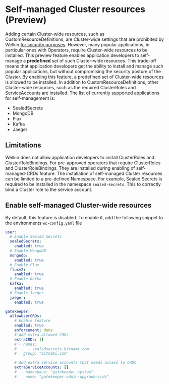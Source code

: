 # Self-managed Cluster resources (Preview)

Adding certain Cluster-wide resources, such as CustomResourceDefinitions, are Cluster-wide settings that are prohibited by Welkin [for security purposes](../user-guide/demarcation.md).
However, many popular applications, in particular ones with Operators, require Cluster-wide resources to be installed.
This preview feature enables application developers to self-manage a **predefined** set of such Cluster-wide resources.
This trade-off means that application developers get the ability to install and manage such popular applications, but without compromising the security posture of the Cluster.
By enabling this feature, a predefined set of Cluster-wide resources is allowed to be installed.
In addition to CustomResourceDefinitions, other Cluster-wide resources, such as the required ClusterRoles and ServiceAccounts are installed.
The list of currently supported applications for self-management is:

- SealedSecrets
- MongoDB
- Flux
- Kafka
- Jaeger

## Limitations

Welkin does not allow application developers to install ClusterRoles and ClusterRoleBindings.
For pre-approved operators that require ClusterRoles and ClusterRoleBindings.
They are installed during enabling of self-managed-CRDs feature.
The installation of self-managed Cluster resources can be limited to a pre-defined Namespace. For example, Sealed Secrets is required to be installed in the namespace `sealed-secrets`. This to correctly bind a Cluster role to the service account.

## Enable self-managed Cluster-wide resources

By default, this feature is disabled.
To enable it, add the following snippet to the environments `wc-config.yaml` file

```yaml
user:
  # Enable Sealed Secrets
  sealedSecrets:
    enabled: true
  # Enable MongoDB
  mongodb:
    enabled: true
  # Enable Flux
  fluxv2:
    enabled: true
  # Enable Kafka
  kafka:
    enabled: true
  # Enable Jaeger
  jaeger:
    enabled: true

gatekeeper:
  allowUserCRDs:
    # Enable feature
    enabled: true
    enforcement: deny
    # Add extra allowed CRDs
    extraCRDs: []
    # - names:
    #     - sealedsecrets.bitnami.com
    #   group: "bitnami.com"

    # Add extra service accounts that needs access to CRDs
    extraServiceAccounts: []
    #  - namespace: "gatekeeper-system"
    #    name: "gatekeeper-admin-upgrade-crds"
```
